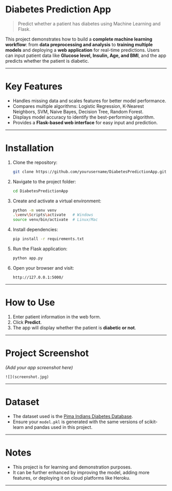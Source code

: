 
# **Diabetes Prediction App**

> Predict whether a patient has diabetes using Machine Learning and Flask.

This project demonstrates how to build a **complete machine learning workflow**: from **data preprocessing and analysis** to **training multiple models** and deploying a **web application** for real-time predictions. Users can input patient data like **Glucose level, Insulin, Age, and BMI**, and the app predicts whether the patient is diabetic.

---

# **Key Features**

* Handles missing data and scales features for better model performance.
* Compares multiple algorithms: Logistic Regression, K-Nearest Neighbors, SVM, Naive Bayes, Decision Tree, Random Forest.
* Displays model accuracy to identify the best-performing algorithm.
* Provides a **Flask-based web interface** for easy input and prediction.

---

# **Installation**

1. Clone the repository:

   ```bash
   git clone https://github.com/yourusername/DiabetesPredictionApp.git
   ```
2. Navigate to the project folder:

   ```bash
   cd DiabetesPredictionApp
   ```
3. Create and activate a virtual environment:

   ```bash
   python -m venv venv
   .\venv\Scripts\activate   # Windows
   source venv/bin/activate  # Linux/Mac
   ```
4. Install dependencies:

   ```bash
   pip install -r requirements.txt
   ```
5. Run the Flask application:

   ```bash
   python app.py
   ```
6. Open your browser and visit:

   ```
   http://127.0.0.1:5000/
   ```

---

# **How to Use**

1. Enter patient information in the web form.
2. Click **Predict**.
3. The app will display whether the patient is **diabetic or not**.

---

# **Project Screenshot**

*(Add your app screenshot here)*

```
![](screenshot.jpg)
```

---

# **Dataset**

* The dataset used is the [Pima Indians Diabetes Database](https://www.kaggle.com/uciml/pima-indians-diabetes-database).
* Ensure your `model.pkl` is generated with the same versions of scikit-learn and pandas used in this project.

---

# **Notes**

* This project is for learning and demonstration purposes.
* It can be further enhanced by improving the model, adding more features, or deploying it on cloud platforms like Heroku.

---



